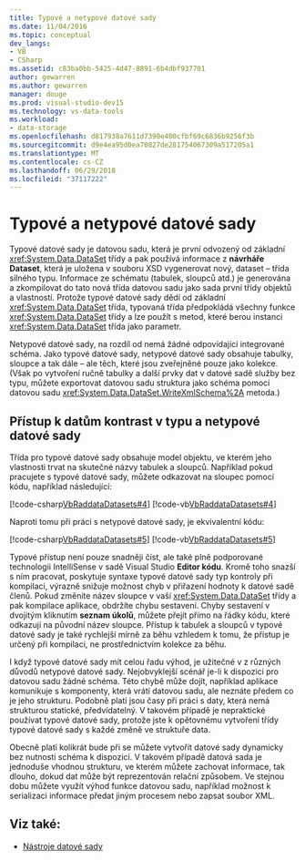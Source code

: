 ```yaml
---
title: Typové a netypové datové sady
ms.date: 11/04/2016
ms.topic: conceptual
dev_langs:
- VB
- CSharp
ms.assetid: c83ba0bb-5425-4d47-8891-6b4dbf937701
author: gewarren
ms.author: gewarren
manager: douge
ms.prod: visual-studio-dev15
ms.technology: vs-data-tools
ms.workload:
- data-storage
ms.openlocfilehash: d817938a7611d7390e400cfbf69c6836b9256f3b
ms.sourcegitcommit: d9e4ea95d0ea70827de281754067309a517205a1
ms.translationtype: MT
ms.contentlocale: cs-CZ
ms.lasthandoff: 06/29/2018
ms.locfileid: "37117222"
---
```

# <a name="typed-vs-untyped-datasets"></a>Typové a netypové datové sady
Typové datové sady je datovou sadu, která je první odvozený od základní <xref:System.Data.DataSet> třídy a pak používá informace z **návrháře Dataset**, která je uložena v souboru XSD vygenerovat nový, dataset – třída silného typu. Informace ze schématu (tabulek, sloupců atd.) je generována a zkompilovat do tato nová třída datovou sadu jako sada první třídy objektů a vlastností. Protože typové datové sady dědí od základní <xref:System.Data.DataSet> třída, typovaná třída předpokládá všechny funkce <xref:System.Data.DataSet> třídy a lze použít s metod, které berou instanci <xref:System.Data.DataSet> třída jako parametr.

 Netypové datové sady, na rozdíl od nemá žádné odpovídající integrované schéma. Jako typové datové sady, netypové datové sady obsahuje tabulky, sloupce a tak dále – ale těch, které jsou zveřejněné pouze jako kolekce. (Však po vytvoření ručně tabulky a další prvky dat v datové sadě služby bez typu, můžete exportovat datovou sadu struktura jako schéma pomocí datovou sadu <xref:System.Data.DataSet.WriteXmlSchema%2A> metoda.)

## <a name="contrast-data-access-in-typed-and-untyped-datasets"></a>Přístup k datům kontrast v typu a netypové datové sady
 Třída pro typové datové sady obsahuje model objektu, ve kterém jeho vlastnosti trvat na skutečné názvy tabulek a sloupců. Například pokud pracujete s typové datové sady, můžete odkazovat na sloupec pomocí kódu, například následující:

 [!code-csharp[VbRaddataDatasets#4](../data-tools/codesnippet/CSharp/typed-vs-untyped-datasets_1.cs)]
 [!code-vb[VbRaddataDatasets#4](../data-tools/codesnippet/VisualBasic/typed-vs-untyped-datasets_1.vb)]

 Naproti tomu při práci s netypové datové sady, je ekvivalentní kódu:

 [!code-csharp[VbRaddataDatasets#5](../data-tools/codesnippet/CSharp/typed-vs-untyped-datasets_2.cs)]
 [!code-vb[VbRaddataDatasets#5](../data-tools/codesnippet/VisualBasic/typed-vs-untyped-datasets_2.vb)]

 Typové přístup není pouze snadněji číst, ale také plně podporované technologii IntelliSense v sadě Visual Studio **Editor kódu**. Kromě toho snazší s ním pracovat, poskytuje syntaxe typové datové sady typ kontroly při kompilaci, výrazně snižuje možnost chyb v přiřazení hodnoty k datové sadě členů. Pokud změníte název sloupce v vaší <xref:System.Data.DataSet> třídy a pak kompilace aplikace, obdržíte chybu sestavení. Chyby sestavení v dvojitým kliknutím **seznam úkolů**, můžete přejít přímo na řádky kódu, které odkazují na původní název sloupce. Přístup k tabulek a sloupců v typové datové sady je také rychlejší mírně za běhu vzhledem k tomu, že přístup je určený při kompilaci, ne prostřednictvím kolekce za běhu.

 I když typové datové sady mít celou řadu výhod, je užitečné v z různých důvodů netypové datové sady. Nejobvyklejší scénář je-li k dispozici pro datovou sadu žádné schéma. Této chybě může dojít, například aplikace komunikuje s komponenty, která vrátí datovou sadu, ale neznáte předem co je jeho strukturu. Podobně platí jsou časy při práci s daty, která nemá strukturou statické, předvídatelný. V takovém případě je nepraktické používat typové datové sady, protože jste k opětovnému vytvoření třídy typové datové sady s každé změně ve struktuře data.

 Obecně platí kolikrát bude při se můžete vytvořit datové sady dynamicky bez nutnosti schéma k dispozici. V takovém případě datová sada je jednoduše vhodnou strukturu, ve kterém můžete zachovat informace, tak dlouho, dokud dat může být reprezentován relační způsobem. Ve stejnou dobu můžete využít výhod funkce datovou sadu, například možnost k serializaci informace předat jiným procesem nebo zapsat soubor XML.

## <a name="see-also"></a>Viz také:

- [Nástroje datové sady](../data-tools/dataset-tools-in-visual-studio.md)